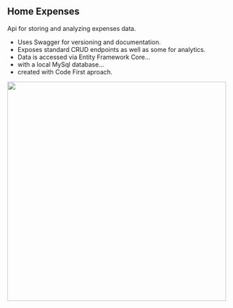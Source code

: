 ## Home Expenses

Api for storing and analyzing expenses data.
- Uses Swagger for versioning and documentation.
- Exposes standard CRUD endpoints as well as some for analytics.
- Data is accessed via Entity Framework Core...
- with a local MySql database...
- created with Code First aproach.

<img src="https://user-images.githubusercontent.com/18511595/141768088-0ae01b30-6aa3-40af-99f8-88b4622ce61f.png" height="500">
